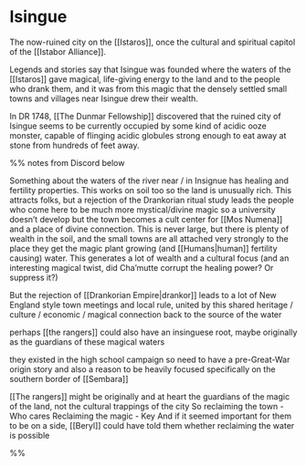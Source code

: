 # Isingue

The now-ruined city on the [[Istaros]], once the cultural and spiritual capitol of the [[Istabor Alliance]]. 

Legends and stories say that Isingue was founded where the waters of the [[Istaros]] gave magical, life-giving energy to the land and to the people who drank them, and it was from this magic that the densely settled small towns and villages near Isingue drew their wealth. 

In DR 1748, [[The Dunmar Fellowship]] discovered that the ruined city of Isingue seems to be currently occupied by some kind of acidic ooze monster, capable of flinging acidic globules strong enough to eat away at stone from hundreds of feet away. 

%% notes from Discord below

Something about the waters of the river near / in Insignue has healing and fertility properties. This works on soil too so the land is unusually rich. This attracts folks, but a rejection of the Drankorian ritual study leads the people who come here to be much more mystical/divine magic so a university doesn’t develop but the town becomes a cult center for [[Mos Numena]] and a place of divine connection. This is never large, but there is plenty of wealth in the soil, and the small towns are all attached very strongly to the place they get the magic plant growing (and [[Humans|human]] fertility causing) water. This generates a lot of wealth and a cultural focus (and an interesting magical twist, did Cha’mutte corrupt the healing power? Or suppress it?)

But the rejection of [[Drankorian Empire|drankor]] leads to a lot of New England style town meetings and local rule, united by this shared heritage / culture / economic / magical connection back to the source of the water

perhaps [[the rangers]] could also have an insinguese root, maybe originally as the guardians of these magical waters

they existed in the high school campaign so need to have a pre-Great-War origin story
and also a reason to be heavily focused specifically on the southern border of [[Sembara]]

[[The rangers]] might be originally and at heart the guardians of the magic of the land, not the cultural trappings of the city
So reclaiming the town - Who cares
Reclaiming the magic - Key
And if it seemed important for them to be on a side, [[Beryl]] could have told them whether reclaiming the water is possible

%%